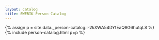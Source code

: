 ```yaml
---
layout: catalog
title: SWERIK Person Catalog
---
```

{% assign p = site.data._person-catalog.i-2kXWA54DYtEaQ9G6hutqL8 %}
{% include person-catalog.html p=p %}

